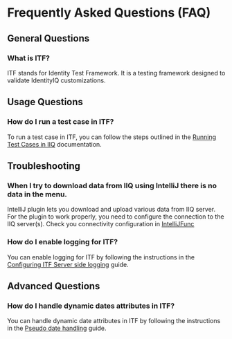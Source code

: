 # Frequently Asked Questions (FAQ)

## General Questions

### What is ITF?
ITF stands for Identity Test Framework. It is a testing framework designed to validate IdentityIQ customizations.

## Usage Questions

### How do I run a test case in ITF?
To run a test case in ITF, you can follow the steps outlined in the [Running Test Cases in IIQ](Running%20test%20cases%20from%20IIQ.md) documentation.

## Troubleshooting

### When I try to download data from IIQ using IntelliJ there is no data in the menu.  
IntelliJ plugin lets you download and upload various data from IIQ server. For the plugin to work properly, 
you need to configure the connection to the IIQ server(s). Check you connectivity configuration in [IntelliJFunc](IntelliJFunc.md)


### How do I enable logging for ITF?
You can enable logging for ITF by following the instructions in the [Configuring ITF Server side logging](Configuring%20ITF%20Server%20side%20logging.md) guide.

## Advanced Questions

### How do I handle dynamic dates attributes in ITF?
You can handle dynamic date attributes in ITF by following the instructions in the [Pseudo date handling](Pseudo%20date%20handling.md) guide.
